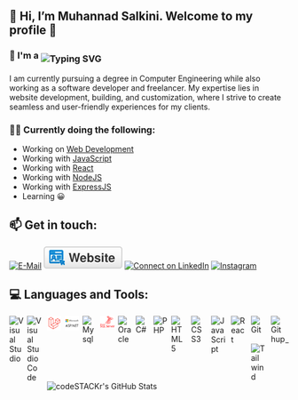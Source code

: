 <!---- 👋 Hi, I’m @muhannadsalkini
- 👀 I’m interested in ...
- 🌱 I’m currently learning ...
- 💞️ I’m looking to collaborate on ...
- 📫 How to reach me ...


muhannadsalkini/muhannadsalkini is a ✨ special ✨ repository because its `README.md` (this file) appears on your GitHub profile.
You can click the Preview link to take a look at your changes.
--->

## 👋 Hi, I’m Muhannad Salkini. Welcome to my profile 🤗

### 🌱 I'm a <img style="vertical-align:-webkit-baseline-middle" src="https://readme-typing-svg.herokuapp.com?font=Fira+Code&duration=2000&pause=800&width=190&height=27&lines=Web+Developer;Mobile+Developer;Freelancer" alt="Typing SVG" />

<p>I am currently pursuing a degree in Computer Engineering while also working as a software developer and freelancer. My expertise lies in website development, building, and customization, where I strive to create seamless and user-friendly experiences for my clients.</p>


### 👨‍💻 Currently doing the following: 
- Working on [Web Development](/)
- Working with [JavaScript](https://github.com/topics/al-language)
- Working with [React](https://react.dev/)
- Working with [NodeJS](https://github.com/topics/al-language)
- Working with [ExpressJS](https://github.com/topics/al-language)
- Learning 😀

<!--- - Working with [Dynamics AL](https://github.com/topics/al-language)
- Working with [Android](https://github.com/topics/al-language)
- Working with [PHP](https://github.com/topics/android)
- learing everythings 😀 -->


## 📫 Get in touch: 
[![E-Mail](https://img.shields.io/badge/--email?label=E-mail&logo=microsoft-outlook&style=social)](mailto:mohanad.salkini@gmail.com)
[![Website](./--website.svg)](https://muhannad.salkini.me)
[![Connect on LinkedIn](https://img.shields.io/badge/--linkedin?label=LinkedIn&logo=LinkedIn&style=social)](https://www.linkedin.com/in/muhannad-salkini-1971751a5)
[![Instagram](https://img.shields.io/badge/--email?label=Instagram&logo=Instagram&style=social)](https://www.instagram.com/muhannad.salkini)


## 💻 Languages and Tools:
<img align="left" alt="Visual Studio" width="26px" src="https://visualstudio.microsoft.com/wp-content/uploads/2021/10/Product-Icon.svg" style="padding-right:6px;" />
<img align="left" alt="Visual Studio Code" width="26px" src="https://cdn.jsdelivr.net/gh/devicons/devicon/icons/vscode/vscode-original.svg" style="padding-right:10px;" />
<img align="left" alt="laravel" width="26px" src="https://raw.githubusercontent.com/github/explore/56a826d05cf762b2b50ecbe7d492a839b04f3fbf/topics/laravel/laravel.png" style="padding-right:6px;" />
<img align="left" alt=".net" width="26px" src="https://raw.githubusercontent.com/github/explore/80688e429a7d4ef2fca1e82350fe8e3517d3494d/topics/aspnet/aspnet.png" style="padding-right:6px;" />
<img align="left" alt="Mysql" width="26px" src="https://cdn.jsdelivr.net/gh/devicons/devicon/icons/mysql/mysql-original-wordmark.svg" style="padding-right:6px;" />
<img align="left" alt="MSsql" width="26px" src="./microsoftsqlserver-plain-wordmark.svg" style="padding-right:6px;" />
<img align="left" alt="Oracle" width="26px" src="https://cdn.jsdelivr.net/gh/devicons/devicon/icons/oracle/oracle-original.svg" style="padding-right:6px;" />
<img align="left" alt="C#" width="26px" src="https://cdn.cdnlogo.com/logos/c/27/c.svg" style="padding-right:6px;" />
<img align="left" alt="PHP" width="26px" src="https://pngimg.com/uploads/php/php_PNG25.png" style="padding-right:6px;" />
<img align="left" alt="HTML5" width="26px" src="https://cdn.jsdelivr.net/gh/devicons/devicon/icons/html5/html5-original.svg" style="padding-right:10px;" />
<img align="left" alt="CSS3" width="26px" src="https://cdn.jsdelivr.net/gh/devicons/devicon/icons/css3/css3-original.svg" style="padding-right:10px;" />
<img align="left" alt="JavaScript" width="26px" src="https://cdn.jsdelivr.net/gh/devicons/devicon/icons/javascript/javascript-original.svg" style="padding-right:10px;" />
<img align="left" alt="React" width="26px" src="https://cdn.jsdelivr.net/gh/devicons/devicon/icons/react/react-original.svg" style="padding-right:10px;" />
<img align="left" alt="Git" width="26px" src="https://cdn.jsdelivr.net/gh/devicons/devicon/icons/git/git-original.svg" style="padding-right:10px;"  />
<img align="left" alt="Githup" width="26px" src="https://cdn.jsdelivr.net/gh/devicons/devicon/icons/github/github-original.svg" style="padding-right:10px background-color:rgb(255, 99, 71)"  />
<img align="left" alt="Tailwind" width="26px" src="https://cdn.jsdelivr.net/gh/devicons/devicon/icons/tailwindcss/tailwindcss-plain.svg"  style="padding-right:10px;" />


<!--<img align="left" alt="Node.js" width="26px" src="https://cdn.jsdelivr.net/gh/devicons/devicon/icons/nodejs/nodejs-original.svg" style="padding-right:10px;" />-->

<br />
<br />

---

<!--<details>
  <summary>:zap: GitHub Stats</summary>-->

  <img align="left" alt="codeSTACKr's GitHub Stats" src="https://github-readme-stats-two-xi-87.vercel.app/api?username=muhannadsalkini&&show_icons=true&hide_border=false&title_color=ff652f&icon_color=FFE400&bg_color=09131B&text_color=ffffff&border_color=0c1a25" />

<!--</details>-->


<!--[![Website](https://img.shields.io/badge/--email?label=website&logo=&style=social)](https://muhannad.salkini.me)
[![Twitter](https://img.shields.io/badge/--email?label=Twitter&logo=&style=social)](https://twitter.com/muhannadsalkini)
[![Instagram](https://img.shields.io/badge/--email?label=Instagram&logo=&style=social)](https://www.instagram.com/muhannad.salkini)
[![LinkedIn](https://img.shields.io/badge/--email?label=LinkedIn&logo=&style=social)](https://linkedin.com/in/muhannad-salkini-1971751a5)-->


[website]: https://muhannad.salkini.me
[linkedin]: https://linkedin.com/in/muhannad-salkini-1971751a5
[instagram]: https://www.instagram.com/muhannad.salkini
[twitter]: https://twitter.com/muhannadsalkini
[facebook]: https://www.facebook.com/muhannadsalkini02/
[youtube]: https://www.youtube.com/@muhannad.salkini



